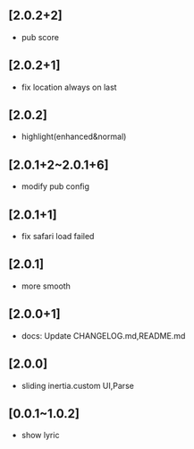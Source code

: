 ## [2.0.2+2]
* pub score
## [2.0.2+1]
* fix location always on last
## [2.0.2]
* highlight(enhanced&normal)
## [2.0.1+2~2.0.1+6]
* modify pub config
## [2.0.1+1]
* fix safari load failed
## [2.0.1]
* more smooth
## [2.0.0+1]
* docs: Update CHANGELOG.md,README.md
## [2.0.0]
* sliding inertia.custom UI,Parse
## [0.0.1~1.0.2]
* show lyric